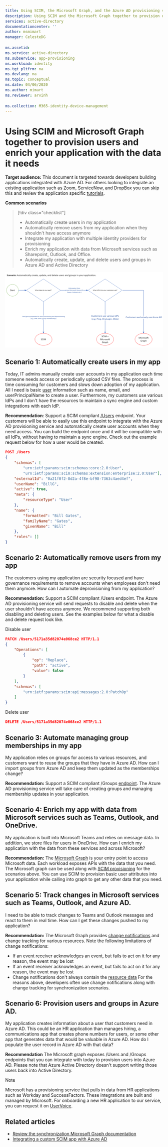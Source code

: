 ```yaml
---
title: Using SCIM, the Microsoft Graph, and the Azure AD provisioning service to provision users and enrich your application with the data it needs | Microsoft Docs
description: Using SCIM and the Microsoft Graph together to provision users and enrich your application with the data it needs .
services: active-directory
documentationcenter: ''
author: msmimart
manager: CelesteDG

ms.assetid: 
ms.service: active-directory
ms.subservice: app-provisioning
ms.workload: identity
ms.tgt_pltfrm: na
ms.devlang: na
ms.topic: conceptual
ms.date: 04/06/2020
ms.author: mimart
ms.reviewer: arvinh

ms.collection: M365-identity-device-management
---
```



# Using SCIM and Microsoft Graph together to provision users and enrich your application with the data it needs

**Target audience:** This document is targeted towards developers building applications integrated with Azure AD. For others looking to integrate an existing application such as Zoom, ServiceNow, and DropBox you can skip this and review the application specific [tutorials](https://docs.microsoft.com/azure/active-directory/saas-apps/tutorial-list). 

**Common scenarios**

> [!div class="checklist"]
> * Automatically create users in my application
> * Automatically remove users from my application when they shouldn't have access anymore
> * Integrate my application with multiple identity providers for provisioning
> * Enrich my application with data from Microsoft services such as Sharepoint, Outlook, and Office.
> * Automatically create, update, and delete users and groups in Azure AD and Active Directory

![SCIM Graph decision tree](./media/user-provisioning/scim-graph.png)

## Scenario 1: Automatically create users in my app
Today, IT admins manually create user accounts in my application each time someone needs access or periodically upload CSV files. The process is time consuming for customers and slows down adoption of my application. All I need is basic [user](https://docs.microsoft.com/graph/api/resources/user?view=graph-rest-1.0) information such as name, email, and userPrincipalName to create a user. Furthermore, my customers use various IdPs and I don't have the resources to maintain a sync engine and custom integrations with each IdP. 

**Recommendation**: Support a SCIM compliant [/Users](https://aka.ms/scimreferencecode) endpoint. Your customers will be able to easily use this endpoint to integrate with the Azure AD provisioning service and automatically create user accounts when they need access. You can build the endpoint once and it will be compatible with all IdPs, without having to maintain a sync engine. Check out the example request below for how a user would be created.

```json
POST /Users
{
	"schemas": [
	    "urn:ietf:params:scim:schemas:core:2.0:User",
	    "urn:ietf:params:scim:schemas:extension:enterprise:2.0:User"],
	"externalId": "0a21f0f2-8d2a-4f8e-bf98-7363c4aed4ef",
	"userName": "BillG",
	"active": true,
	"meta": {
		"resourceType": "User"
	},
	"name": {
		"formatted": "Bill Gates",
		"familyName": "Gates",
		"givenName": "Bill"
	},
	"roles": []
}
```
    
## Scenario 2: Automatically remove users from my app
The customers using my application are security focused and have governance requirements to remove accounts when employees don't need them anymore. How can I automate deprovisioning from my application?

**Recommendation:** Support a SCIM compliant /Users endpoint. The Azure AD provisioning service will send requests to disable and delete when the user shouldn't have access anymore. We recommend supporting both disabling and deleting users. See the examples below for what a disable and delete request look like. 

Disable user
```json
PATCH /Users/5171a35d82074e068ce2 HTTP/1.1
{
    "Operations": [
        {
            "op": "Replace",
            "path": "active",
            "value": false
        }
    ],
    "schemas": [
        "urn:ietf:params:scim:api:messages:2.0:PatchOp"
    ]
}
```
Delete user
```json
DELETE /Users/5171a35d82074e068ce2 HTTP/1.1
```

## Scenario 3: Automate managing group memberships in my app
My application relies on groups for access to various resources, and customers want to reuse the groups that they have in Azure AD. How can I import groups from Azure AD and keep them updated as the memberships change?  

**Recommendation:** Support a SCIM compliant /Groups [endpoint](https://aka.ms/scimreferencecode). The Azure AD provisioning service will take care of creating groups and managing membership updates in your application. 

## Scenario 4: Enrich my app with data from Microsoft services such as Teams, Outlook, and OneDrive.
My application is built into Microsoft Teams and relies on message data. In addition, we store files for users in OneDrive. How can I enrich my application with the data from these services and across Microsoft?

**Recommendation:** The [Microsoft Graph](https://docs.microsoft.com/graph/) is your entry point to access Microsoft data. Each workload exposes APIs with the data that you need. The Microsoft graph can be used along with [SCIM provisioning](https://docs.microsoft.com/azure/active-directory/app-provisioning/use-scim-to-provision-users-and-groups) for the scenarios above. You can use SCIM to provision basic user attributes into your application while calling into graph to get any other data that you need. 

## Scenario 5: Track changes in Microsoft services such as Teams, Outlook, and Azure AD.
I need to be able to track changes to Teams and Outlook messages and react to them in real time. How can I get these changes pushed to my application?

**Recommendation:** The Microsoft Graph provides [change notifications](https://docs.microsoft.com/graph/webhooks) and change tracking for various resources. Note the following limitations of change notifications:
- If an event receiver acknowledges an event, but fails to act on it for any reason, the event may be lost
- If an event receiver acknowledges an event, but fails to act on it for any reason, the event may be lost
- Change notifications don't always contain the [resource data](https://docs.microsoft.com/graph/webhooks-with-resource-data)
For the reasons above, developers often use change notifications along with change tracking for synchronization scenarios. 

## Scenario 6: Provision users and groups in Azure AD.
My application creates information about a user that customers need in Azure AD. This could be an HR application than manages hiring, a communications app that creates phone numbers for users, or some other app that generates data that would be valuable in Azure AD. How do I populate the user record in Azure AD with that data? 

**Recommendation** The Microsoft graph exposes /Users and /Groups endpoints that you can integrate with today to provision users into Azure AD. Please note that Azure Active Directory doesn't support writing those users back into Active Directory. 

> [!NOTE]
> Microsoft has a provisioning service that pulls in data from HR applications such as Workday and SuccessFactors. These integrations are built and managed by Microsoft. For onboarding a new HR application to our service, you can request it on [UserVoice](https://feedback.azure.com/forums/374982-azure-active-directory-application-requests). 

## Related articles

- [Review the synchronization Microsoft Graph documentation](https://docs.microsoft.com/graph/api/resources/synchronization-overview?view=graph-rest-beta)
- [Integrating a custom SCIM app with Azure AD](use-scim-to-provision-users-and-groups.md)
